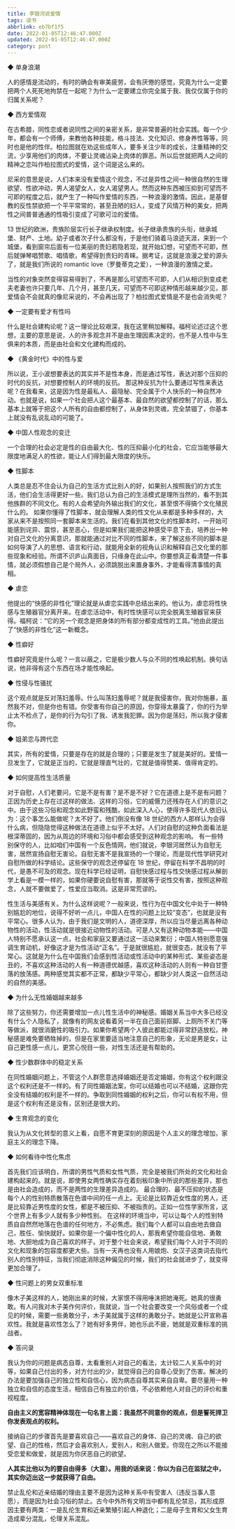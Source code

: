 ```yaml
---
title: 李银河说爱情
tags: 读书
abbrlink: eb7bf1f5
date: 2022-01-05T12:46:47.000Z
updated: 2022-01-05T12:46:47.000Z
category: post
---
```


◆ 单身浪潮

人的感情是流动的，有时的确会有审美疲劳，会有厌倦的感觉，究竟为什么一定要把两个人死死地拘禁在一起呢？为什么一定要建立你完全属于我、我仅仅属于你的归属关系呢？

◆ 西方爱情观

在古希腊，同性恋或者说同性之间的亲密关系，是非常普遍的社会实践。每一个少年，都会有一个师傅，来教他各种技能，格斗技法、文化知识、修身养性等等，同时也是他的性伴。柏拉图就在劝这些成年人，要多关注少年的成长，注重精神的交流，少享用他们的肉体，不要让灵魂沾染上肉体的罪恶。所以后世就把两人之间的精神之恋叫作柏拉图式的爱情，这个词是这么来的。

<!-- more -->

尼采的意思是说，人们本来没有爱情这个观念，不过是异性之间一种很自然的生理欲望、性欲冲动，男人渴望女人，女人渴望男人。然而这种东西被压抑到可望而不可即的程度之后，就产生了一种叫作爱情的东西，一种浪漫的激情。因此，是基督教的反性禁欲把一个平平常常的，甚至丑陋的妇人，变成了风情万种的美女，把两性之间普普通通的性吸引变成了可歌可泣的爱情。

13 世纪的欧洲，贵族阶层实行长子继承权制度。长子继承贵族的头衔，继承城堡、财产、土地。幼子或者次子什么都没有，于是他们骑着马浪迹天涯，来到一个城堡，看到窗帘后面有一位美丽的贵妇若隐若现，就开始幻想，可望而不可即，然后就弹琴唱赞歌、唱情歌，希望得到贵妇的青睐。据考证，这就是浪漫之爱的源头了，就是我们所说的 romantic love（罗曼蒂克之爱），一种浪漫的激情之爱。

当性的对象突然变得容易得到了，不再是那么可望而不可即，人们从相识到变成老夫老妻也许只要几年、几个月，甚至几天，可望而不可即这种情形越来越少见，那爱情会不会就真的像尼采说的，不会再出现了？柏拉图式爱情是不是也会消失呢？

◆ 一定要有爱才有性吗

什么是社会建构论呢？这一理论比较艰深，我在这里稍加解释。福柯论述过这个思想，主要的意思是说，人的许多观念并不是由生理因素决定的，也不是人性中与生俱来的本质，而是由社会和文化建构而成的。

◆ 《黄金时代》中的性与爱

所以说，王小波想要表达的其实并不是性本身，而是通过写性，表达对那个压抑的时代的反抗，对想要控制人的环境的反抗。
那这种反抗为什么要通过写性来表达呢？在我看来，这是因为性是最私人、最隐秘、完全属于个人快乐的一种自然冲动。也就是说，如果一个社会把人这个最基本、最自然的欲望都控制了的话，那么基本上就等于把这个人所有的自由都控制了，从身体到灵魂，完全禁锢了，你基本上就没有乱说乱动的可能了。

◆ 中国人性观念的变迁

一个合理的社会必定是性的自由最大化、性的压抑最小化的社会，它应当能够最大限度地满足人的性欲，能让人们得到最大限度的快乐。

◆ 性脚本

人类总是忍不住会认为自己的生活方式比别人的好，如果别人按照我们的方式生活，他们会生活得更好一些。我们总认为自己的生活模式是理所当然的，看不到其他族群的不同文化。有的人会希望向外输出我们的文化，甚至恨不得搞个文化殖民什么的。
如果你懂得了性脚本，就会理解人类的性文化从来都是多种多样的，大家从来不是按照同一套脚本来生活的。我们在看到其他文化的性脚本时，一开始可能感到诧异、震惊，甚至恶心，但是如果我们能把这种感受平息下去，培养出一种对自己文化的分离意识，那就能通过对比不同的性脚本，来了解这些不同的脚本是如何导演了人的思想、语言和行动，就能用全新的视角认识和解释自己文化里的那些现象和经验。所谓不识庐山真面目，只缘身在此山中。你要想真正看清楚一件事情，就必须假想自己是个局外人，必须跳脱出来置身事外，才能看得清事情的真相。

◆ 虐恋

他提出的“快感的非性化”理论就是从虐恋实践中总结出来的。他认为，虐恋将性快感与生殖器官分离开来。在虐恋活动中，有时性快感可以完全脱离生殖器官来获得。福柯说：“它的另一个观念是把身体的所有部分都变成性的工具。”他由此提出了“快感的非性化”这一新概念。

◆ 性癖好

性癖好究竟是什么呢？一言以蔽之，它是极少数人与众不同的性唤起机制。换句话说，他非得有这个东西在场才能性唤起。

◆ 性侵与性骚扰

这个观点就是反对荡妇羞辱。什么叫荡妇羞辱呢？就是我侵害你，我对你施暴，虽然我不对，但是你也有错。你受害有你自己的原因，你穿得太暴露了，你的行为举止太不检点了，是你的行为勾引了我、诱发我犯罪。因为你是荡妇，所以我才侵害你。

◆ 姐弟恋与跨代恋

其实，所有的爱情，只要是存在的就是合理的；只要是发生了就是美好的。爱情一旦发生了，它就是正当的，它就是理直气壮的，它就是值得赞美、值得肯定的。

◆ 如何提高性生活质量

对于自慰，人们老要问，它是不是有害？是不是不好？它在道德上是不是有问题？正因为历史上存在过这样的做法、这样的习俗，它的威慑力还残存在人们的意识之中。由于这些习俗和观念如此野蛮和残酷，如此深入人心，使得许多现代人依旧认为：这个事怎么能做呢？太不好了。他们倒没有像 18 世纪的西方人那样认为会得什么病，但隐隐觉得这种做法在道德上似乎不太好。人们对自慰的这种负面看法是根深蒂固的，因为从周边的环境和习俗中都会感受到这种观念的影响。
有一些特别保守的人，比如咱们中国有一个反色情网，他们就说，李银河居然认为自慰无害，居然宣扬自慰无害论。自慰无害不是我宣扬的一个理论，而是现代性学研究对自慰所做的科学结论。这些保守的观念还停留在 18 世纪，停留在科学不昌明的时代，是愚不可及的观念。现在科学已经证明，自慰快感过程与性交快感过程从解剖学上看是一模一样的，如果你硬要说自慰有害，那就等于说性交有害，按照这种观念，人就不要做爱了，性爱应当取消。这是非常荒谬的。

性生活与美感有关。为什么这样说呢？一般来说，性行为在中国文化中处于一种特别尴尬的地位，说得不好听一点儿，中国人在性的问题上比较“变态”，也就是没有平常心。很多人认为，由于我们是文明的人，道德深厚，所以应当尽量远离各种动物性的活动，性活动就是很接近动物性的活动。可是人又有这种动物本能——中国人特别不愿承认这一点，社会和家庭又要通过这一活动来繁衍；中国人特别愿意强调生育动机，好像这才是为性活动“正名”。于是就很尴尬，就很变态，就没有了平常心。这就是为什么在中国我们会感到性活动或性活动中的某种形式、某些姿态是丑的，不喜欢这种活动的人有一种道德优越感，喜欢这种活动的人则有一种自甘堕落的放荡感。两种感觉其实都不正常，都缺少平常心，都缺少对人类这一自然活动的自然的美感。

◆ 为什么无性婚姻越来越多

除了这些努力，你还需要增加一点儿性生活中的神秘感。婚姻关系当中大多已经没有什么个人隐私了，就像有的网友说看着另一半在自己面前抠脚、上厕所不关门等等做派，就很消磨性的吸引力。如果你希望两个人彼此都能过得非常舒适放松，神秘感是难免要牺牲掉的，但是在家里要适当地注意自己的形象，无论是男是女，让自己更性感一点儿，更赏心悦目一些，对性生活还是有帮助的。

◆ 性少数群体中的稳定关系

在同性婚姻问题上，不管这个人群愿意选择婚姻还是否定婚姻，你有这个权利跟没这个权利还是不一样的。有了同性婚姻法案，你可以结婚也可以不结婚，这跟你完全没有结婚的权利是不一样的。争取到同性婚姻的权利之后，你可以有权不用，但是这个权利有还是没有，区别还是很大的。

◆ 生育观念的变化

我认为从文化转型的意义上看，自愿不育更深刻的原因是个人主义的理念增加，家庭主义的理念下降。

◆ 如何看待中性化焦虑

首先我们应该明白，所谓的男性气质和女性气质，完全是被我们所处的文化和社会建构起来的。就是说，即使男女两性确实存在着刻板印象中所说的那些差异，那也是由社会造成的，而不是两性的生理差异造成的。
最合理的、最不压抑的状态是每个人的性别特质散落在色谱中间的任一点上。无论是比较靠近女性度的男人，还是比较靠近男性度的女性，都是不被压抑、不被指责的。正如一位性学家所言，这个世界上有多少人就有多少种性别。
在这样的环境当中，可以让每个人的性别特质自自然然地落在色谱的任何地方，不必焦虑。我们每个人都可以自由地去做自己，胜任、愉快就好。如果你是一个偏中性化的人，那我希望你能自信地、勇敢地、大胆地成为自己喜欢的样子。对于整个社会来说，希望我们每个人对于不同的文化和现象的包容度都更大些。当有一天再也没有人用娘炮、女汉子这类词去指代别人的性别特征，当我们彻底消除这种偏见的时候，我们的社会就进步了，就变得更加合理了。

◆ 性问题上的男女双重标准

像木子美这样的人，她刚出来的时候，大家恨不得用唾沫把她淹死。她真的很勇敢。有人问我对木子美作何评价，我就说，当一个社会要改变一个风俗或者一个成见的时候，需要一些勇敢分子，木子美就属于这样的勇敢分子。她就是公开宣称喜欢性。我就是喜欢性怎么了？她有好多男伴，她也乐此不疲，她就是双重标准的挑战者。

◆ 答问录

我认为你的问题是病态自尊，太看重别人对自己的看法，太计较二人关系中的对等，如果自己付出的多，对方付出的少，就觉得自己的自尊心受到了伤害。解决的办法是要加强自己的独立性和自信心，因为病态自尊其实来自自卑。要尽量用一种独立和自信的态度生活，相信自己有独立的价值，不必依赖他人对自己的评价和重视程度。

**自由主义的宽容精神体现在一句名言上面：我虽然不同意你的观点，但是誓死捍卫你发表观点的权利。**

接纳自己的步骤首先是要喜欢自己——喜欢自己的身体、自己的灵魂、自己的欲望、自己的性格，然后才会喜欢别人，爱别人，和别人做爱。你现在之所以不能接受恋爱和做爱，就是因为你厌恶自己的欲望。

**人其实比他以为的要自由得多（大意）。用我的话来说：你以为自己在监狱之中，其实你迈出这一步就获得了自由。**

禁止乱伦和近亲结婚的理由主要不是因为这种关系中有受害人（违反当事人意愿），而是因为社会习俗的禁止。古今中外所有文明当中都有乱伦禁忌，其形成原因主要有两类：一是乱伦生育和近亲繁殖引起人种退化；二是母子生育和父女生育造成辈分混乱，伦理关系混乱。
